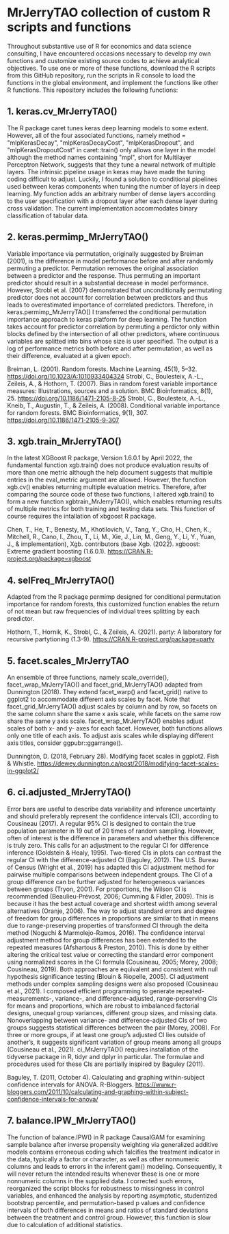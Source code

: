 # MrJerryTAO collection of custom R scripts and functions

<!--
**MrJerryTAO/MrJerryTAO** is a ✨ _special_ ✨ repository because its `README.md` (this file) appears on your GitHub profile.

Here are some ideas to get you started:

- 🔭 I’m currently working on ...
- 🌱 I’m currently learning ...
- 👯 I’m looking to collaborate on ...
- 🤔 I’m looking for help with ...
- 💬 Ask me about ...
- 📫 How to reach me: ...
- 😄 Pronouns: ...
- ⚡ Fun fact: ...
-->

Throughout substantive use of R for economics and data science consulting, I have encountered occasions necessary to develop my own functions and customize existing source codes to achieve analytical objectives. To use one or more of these functions, download the R scripts from this GitHub repository, run the scripts in R console to load the functions in the global environment, and implement the functions like other R functions. This repository includes the following functions: 

## 1. keras.cv_MrJerryTAO() 

The R package caret tunes keras deep learning models to some extent. However, all of the four associated functions, namely method = "mlpKerasDecay", "mlpKerasDecayCost", "mlpKerasDropout", and "mlpKerasDropoutCost" in caret::train() only allows one layer in the model although the method names containing "mpl", short for Multilayer Perceptron Network, suggests that they tune a newral network of multiple layers. The intrinsic pipeline usage in keras may have made the tuning coding difficult to adjust. Luckily, I found a solution to conditional pipelines used between keras components when tuning the number of layers in deep learning. My function adds an arbitrary number of dense layers according to the user specification with a dropout layer after each dense layer during cross validation. The current  implementation accommodates binary classification of tabular data. 

## 2. keras.permimp_MrJerryTAO() 

Variable importance via permutation, originally suggested by Breiman (2001), is the difference in model performance before and after randomly permuting a predictor. Permutation removes the original association between a predictor and the response. Thus permuting an important predictor should result in a substantial decrease in model performance. However, Strobl et al. (2007) demonstrated that unconditionally permutating predictor does not account for correlation between predictors and thus leads to overestimated importance of correlated predictors. Therefore, in keras.permimp_MrJerryTAO() I transferred the conditional permutation importance approach to keras platform for deep learning. The function takes account for predictor correlation by permuting a perdictor only within blocks defined by the intersection of all other predictors, where continuous variables are splitted into bins whose size is user specified. The output is a log of performance metrics both before and after permutation, as well as their difference, evaluated at a given epoch. 

Breiman, L. (2001). Random forests. Machine Learning, 45(1), 5–32. https://doi.org/10.1023/A:1010933404324
Strobl, C., Boulesteix, A.-L., Zeileis, A., & Hothorn, T. (2007). Bias in random forest variable importance measures: Illustrations, sources and a solution. BMC Bioinformatics, 8(1), 25. https://doi.org/10.1186/1471-2105-8-25
Strobl, C., Boulesteix, A.-L., Kneib, T., Augustin, T., & Zeileis, A. (2008). Conditional variable importance for random forests. BMC Bioinformatics, 9(1), 307. https://doi.org/10.1186/1471-2105-9-307


## 3. xgb.train_MrJerryTAO() 

In the latest XGBoost R package, Version 1.6.0.1 by April 2022, the fundamental function xgb.train() does not produce evaluation results of more than one metric although the help document suggests that multiple entries in the eval_metric argument are allowed. However, the function xgb.cv() enables returning multiple evaluation metrics. Therefore, after comparing the source code of these two functions, I altered xgb.train() to form a new function xgbtrain_MrJerryTAO(), which enables returning results of multiple metrics for both training and testing data sets. This function of course requires the intallation of xbgoost R package. 

Chen, T., He, T., Benesty, M., Khotilovich, V., Tang, Y., Cho, H., Chen, K., Mitchell, R., Cano, I., Zhou, T., Li, M., Xie, J., Lin, M., Geng, Y., Li, Y., Yuan, J., & implementation), Xgb. contributors (base Xgb. (2022). xgboost: Extreme gradient boosting (1.6.0.1). https://CRAN.R-project.org/package=xgboost

## 4. selFreq_MrJerryTAO()

Adapted from the R package permimp designed for conditional permutation importance for random forests, this customized function enables the return of not mean but raw frequencies of individual trees splitting by each predictor. 

Hothorn, T., Hornik, K., Strobl, C., & Zeileis, A. (2021). party: A laboratory for recursive partytioning (1.3-9). https://CRAN.R-project.org/package=party

## 5. facet.scales_MrJerryTAO
An ensemble of three functions, namely scale_override(), facet_wrap_MrJerryTAO() and facet_grid_MrJerryTAO() adapted from Dunnington (2018). They extend facet_warp() and facet_grid() native to ggplot2 to accommodate different axis scales by facet. Note that facet_grid_MrJerryTAO() adjust scales by column and by row, so facets on the same column share the same x axis scale, while facets on the same row share the same y axis scale. facet_wrap_MrJerryTAO() enables adjust scales of both x- and y- axes for each facet. However, both functions allows only one title of each axis. To adjust axis scales while displaying different axis titles, consider ggpubr::ggarrange(). 

Dunnington, D. (2018, February 28). Modifying facet scales in ggplot2. Fish & Whistle. https://dewey.dunnington.ca/post/2018/modifying-facet-scales-in-ggplot2/

## 6. ci.adjusted_MrJerryTAO()

Error bars are useful to describe data variability and inference uncertainty and should preferably represent the confidence intervals (CI), according to Cousineau (2017). A regular 95% CI is designed to contain the true population parameter in 19 out of 20 times of random sampling. However, often of interest is the difference in parameters and whether this difference is truly zero. This calls for an adjustment to the regular CI for difference inference (Goldstein & Healy, 1995). Two-tiered CIs in plots can contrast the regular CI with the difference-adjusted CI (Baguley, 2012). The U.S. Bureau of Census (Wright et al., 2019) has adapted this CI adjustment method for pairwise multiple comparisons between independent groups. The CI of a group difference can be further adjusted for heterogeneous variances between groups (Tryon, 2001). For proportions, the Wilson CI is recommended (Beaulieu-Prévost, 2006; Cumming & Fidler, 2009). This is because it has the best actual coverage and shortest width among several alternatives (Oranje, 2006). The way to adjust standard errors and degree of freedom for group differences in proportions are similar to that in means due to range-preserving properties of transformed CI through the delta method (Noguchi & Marmolejo-Ramos, 2016). The confidence interval adjustment method for group differences has been extended to the repeated measures (Afshartous & Preston, 2010). This is done by either altering the critical test value or correcting the standard error component using normalized scores in the CI formula (Cousineau, 2005; Morey, 2008; Cousineau, 2019). Both approaches are equivalent and consistent with null hypothesis significance testing (Blouin & Riopelle, 2005). CI adjustment methods under complex sampling designs were also proposed (Cousineau et al., 2021). I composed efficient programming to generate repeated-measurements-, variance-, and difference-adjusted, range-perserving CIs for means and proportions, which are robust to imbalanced factorial designs, unequal group variances, different group sizes, and missing data. Nonoverlapping between variance- and difference-adjusted CIs of two groups suggests statistical differences between the pair (Morey, 2008). For three or more groups, if at least one group’s adjusted CI lies outside of another’s, it suggests significant variation of group means among all groups (Cousineau et al., 2021). ci_MrJerryTAO() requires installation of the tidyverse package in R, tidyr and dplyr in particular. The formulae and procedures used for these CIs are partially inspired by Baguley (2011). 

Baguley, T. (2011, October 4). Calculating and graphing within-subject confidence intervals for ANOVA. R-Bloggers. https://www.r-bloggers.com/2011/10/calculating-and-graphing-within-subject-confidence-intervals-for-anova/

## 7. balance.IPW_MrJerryTAO()

The function of balance.IPW() in R package CausalGAM for examining sample balance after inverse propensity weighting via generalized additive models contains erroneous coding which falcifies the treatment indicator in the data, typically a factor or character, as well as other nonnumeric columns and leads to errors in the inferent gam() modeling. Consequently, it will never return the intended results whenever these is one or more nonnumeric columns in the supplied data. I corrected such errors, reorganized the script blocks for robustness to missingness in control variables, and enhanced the analysis by reporting asymptotic, studentized bootstrap percentile, and permutation-based p values and confidence intervals of both differences in means and ratios of standard deviations between the treatment and control group. However, this function is slow due to calculation of additional statistics. 
